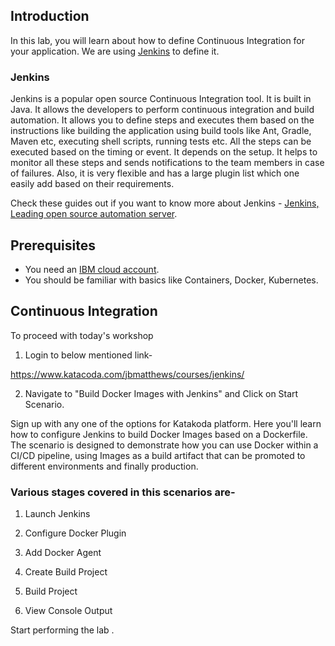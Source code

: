 ## Introduction

In this lab, you will learn about how to define Continuous Integration for your application. We are using [Jenkins](https://jenkins.io/) to define it.

### Jenkins

Jenkins is a popular open source Continuous Integration tool. It is built in Java. It allows the developers to perform continuous integration and build automation. It allows you to define steps and executes them based on the instructions like building the application using build tools like Ant, Gradle, Maven etc, executing shell scripts, running tests etc. All the steps can be executed based on the timing or event. It depends on the setup. It helps to monitor all these steps and sends notifications to the team members in case of failures. Also, it is very flexible and has a large plugin list which one easily add based on their requirements.

Check these guides out if you want to know more about Jenkins - [Jenkins, Leading open source automation server](https://jenkins.io/doc/).

## Prerequisites

- You need an [IBM cloud account](https://cloud.ibm.com/login).
- You should be familiar with basics like Containers, Docker, Kubernetes.

## Continuous Integration

To proceed with today's workshop

1) Login to below mentioned link-

<https://www.katacoda.com/jbmatthews/courses/jenkins/>

2) Navigate to "Build Docker Images with Jenkins" and Click on Start Scenario.

Sign up with any one of the options for Katakoda platform.
Here you'll learn how to configure Jenkins to build Docker Images based on a Dockerfile. The scenario is designed to demonstrate how you can use Docker within a CI/CD pipeline, using Images as a build artifact that can be promoted to different environments and finally production.

### Various stages covered in this scenarios are-

1) Launch Jenkins

2) Configure Docker Plugin

3) Add Docker Agent

4) Create Build Project

5) Build Project

6) View Console Output

Start performing the lab .
